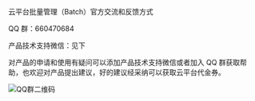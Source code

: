 云平台批量管理（Batch）官方交流和反馈方式

QQ 群：660470684

产品技术支持微信：见下


对产品的申请和使用有疑问可以添加产品技术支持微信或者加入 QQ 群获取帮助，也欢迎对产品提出建议，好的建议经采纳可以获取云平台代金券。

![QQ群二维码](http://imgcache.tce.fsphere.cn/static/mc.qcloudimg.com/static/img/5ce4ed6aef77a7a963c79e19cdf4b81f/1.png)

